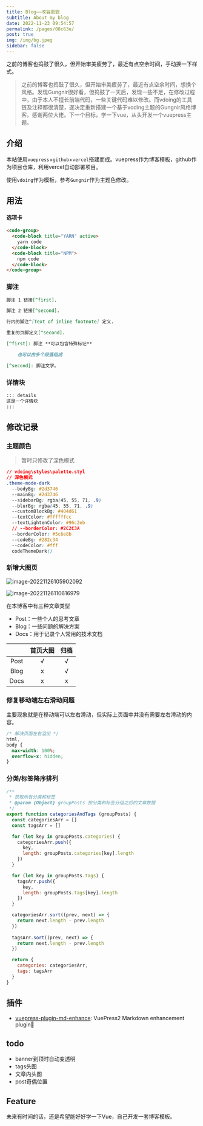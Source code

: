 ```yaml
---
title: Blog——改容更貌
subtitle: About my blog
date: 2022-11-23 09:54:57
permalink: /pages/08c63e/
post: true
img: /img/bg.jpeg
sidebar: false
---
```


之前的博客也捣鼓了很久，但开始审美疲劳了，最近有点空余时间，手动换一下样式。

<!-- more -->

> 之前的博客也捣鼓了很久，但开始审美疲劳了，最近有点空余时间，想换个风格。发现Gungnir很好看，但捣鼓了一天后，发现一些不足，在修改过程中，由于本人不擅长前端代码，一些关键代码难以修改。而vdoing的工具链及注释都很清楚，遂决定重新搭建一个基于voding主题的Gungnir风格博客。感谢两位大佬。下一个目标，学一下vue，从头开发一个vuepress主题。

## 介绍

本站使用`vuepress`+`github`+`vercel`搭建而成。vuepress作为博客模板，github作为项目仓库，利用vercel自动部署项目。

使用`vdoing`作为模板，参考`Gungnir`作为主题色修改。

## 用法

#### 选项卡


```md
<code-group>
  <code-block title="YARN" active>
	yarn code
  </code-block>
  <code-block title="NPM">
	npm code
  </code-block>
</code-group>
```

### 脚注

```md
脚注 1 链接[^first].

脚注 2 链接[^second].

行内的脚注^[Text of inline footnote] 定义.

重复的页脚定义[^second].

[^first]: 脚注 **可以包含特殊标记**

    也可以由多个段落组成

[^second]: 脚注文字。
```



### 详情块

```md
::: details
这是一个详情块
:::
```






## 修改记录

### 主题颜色

> 暂时只修改了深色模式

```css
// vdoing\styles\palette.styl
// 深色模式
.theme-mode-dark
  --bodyBg: #2d3746
  --mainBg: #2d3746
  --sidebarBg: rgba(45, 55, 71, .9)
  --blurBg: rgba(45, 55, 71, .9)
  --customBlockBg: #404d61
  --textColor: #ffffffcc
  --textLightenColor: #96c2eb
  // --borderColor: #2C2C3A
  --borderColor: #5c6e8b
  --codeBg: #282c34
  --codeColor: #fff
  codeThemeDark()
```

### 新增大图页

<code-group>
  <code-block title="Wiki" active>

![image-20221126105902092](https://s2.loli.net/2022/11/26/12z5nhRGNbu7avm.png)

  </code-block>

  <code-block title="About">

![image-20221126110616979](https://s2.loli.net/2022/11/26/9pVob6gLwFZu1Sq.png)

  </code-block>
</code-group>

在本博客中有三种文章类型

- Post：一些个人的思考文章
- Blog：一些问题的解决方案
- Docs：用于记录个人常用的技术文档

|      | 首页大图 | 归档 |
| :--: | :------: | :--: |
| Post |    √     |  √   |
| Blog |    x     |  √   |
| Docs |    x     |  x   |

### 修复移动端左右滑动问题

主要现象就是在移动端可以左右滑动，但实际上页面中并没有需要左右滑动的内容。

```css
/* 解决页面左右溢出 */
html,
body {
  max-width: 100%;
  overflow-x: hidden;
}
```

### 分类/标签降序排列

```js {23-29}
/**
 * 获取所有分类和标签
 * @param {Object} groupPosts 按分类和标签分组之后的文章数据
 */
export function categoriesAndTags (groupPosts) {
  const categoriesArr = []
  const tagsArr = []

  for (let key in groupPosts.categories) {
    categoriesArr.push({
      key,
      length: groupPosts.categories[key].length
    })
  }

  for (let key in groupPosts.tags) {
    tagsArr.push({
      key,
      length: groupPosts.tags[key].length
    })
  }

  categoriesArr.sort((prev, next) => {
    return next.length - prev.length
  })
  
  tagsArr.sort((prev, next) => {
    return next.length - prev.length
  })

  return {
    categories: categoriesArr,
    tags: tagsArr
  }
}
```



## 插件

- [vuepress-plugin-md-enhance](https://vuepress-theme-hope.github.io/v1/md-enhance/): VuePress2 Markdown enhancement plugin📄


## todo

- banner到顶时自动变透明
- tags头图
- 文章内头图
- post奇偶位置

## Feature

未来有时间的话，还是希望能好好学一下Vue，自己开发一套博客模板。
